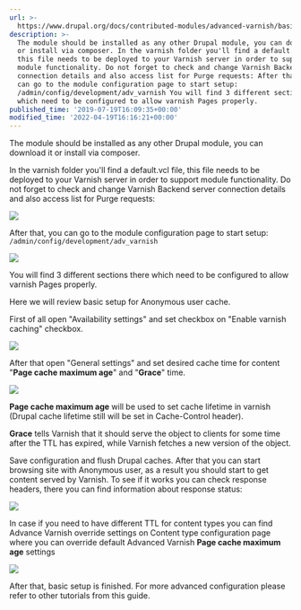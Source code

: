 ```yaml
---
url: >-
  https://www.drupal.org/docs/contributed-modules/advanced-varnish/basic-configuration-for-advanced-varnish
description: >-
  The module should be installed as any other Drupal module, you can download it
  or install via composer. In the varnish folder you'll find a default.vcl file,
  this file needs to be deployed to your Varnish server in order to support
  module functionality. Do not forget to check and change Varnish Backend server
  connection details and also access list for Purge requests: After that, you
  can go to the module configuration page to start setup:
  /admin/config/development/adv_varnish You will find 3 different sections there
  which need to be configured to allow varnish Pages properly.
published_time: '2019-07-19T16:09:35+00:00'
modified_time: '2022-04-19T16:16:21+00:00'
---
```

The module should be installed as any other Drupal module, you can download it or install via composer.

In the varnish folder you'll find a default.vcl file, this file needs to be deployed to your Varnish server in order to support module functionality. Do not forget to check and change Varnish Backend server connection details and also access list for Purge requests:

![](https://www.drupal.org/files/adv_0.png)

After that, you can go to the module configuration page to start setup: `/admin/config/development/adv_varnish`

![](https://www.drupal.org/files/adv_1.png)

You will find 3 different sections there which need to be configured to allow varnish Pages properly.

Here we will review basic setup for Anonymous user cache.

First of all open "Availability settings" and set checkbox on "Enable varnish caching" checkbox.

![](https://www.drupal.org/files/adv_2_0.png)

After that open "General settings" and set desired cache time for content "**Page cache maximum age**" and "**Grace**" time.

![](https://www.drupal.org/files/adv_3.png)

**Page cache maximum age** will be used to set cache lifetime in varnish (Drupal cache lifetime still will be set in Cache-Control header).

**Grace** tells Varnish that it should serve the object to clients for some time after the TTL has expired, while Varnish fetches a new version of the object.

Save configuration and flush Drupal caches. After that you can start browsing site with Anonymous user, as a result you should start to get content served by Varnish. To see if it works you can check response headers, there you can find information about response status:

![](https://www.drupal.org/files/adv_4.png)

In case if you need to have different TTL for content types you can find Advance Varnish override settings on Content type configuration page where you can override default Advanced Varnish **Page cache maximum age** settings

![](https://www.drupal.org/files/adv_9.png)

After that, basic setup is finished. For more advanced configuration please refer to other tutorials from this guide.